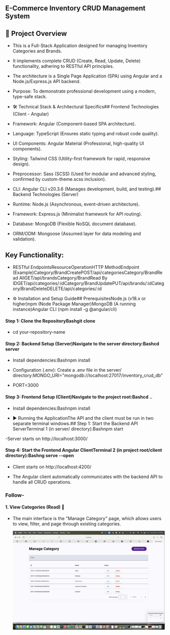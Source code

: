 
## E-Commerce Inventory CRUD Management System

## 🚀 Project Overview 

  - This is a Full-Stack Application designed for managing Inventory Categories and Brands.

 - It implements complete CRUD (Create, Read, Update, Delete) functionality, adhering to RESTful API principles.
 
 - The architecture is a Single Page Application (SPA) using Angular and a Node.js/Express.js API backend.
   
 - Purpose: To demonstrate professional development using a modern, type-safe stack.
 
 - 🛠️ Technical Stack & Architectural Specifics## Frontend Technologies (Client - Angular)
   
 - Framework: Angular (Component-based SPA architecture).
   
 - Language: TypeScript (Ensures static typing and robust code quality).
   
 - UI Components: Angular Material (Professional, high-quality UI components).
   
 - Styling: Tailwind CSS (Utility-first framework for rapid, responsive design).
   
 - Preprocessor: Sass (SCSS) (Used for modular and advanced styling, confirmed by custom-theme.scss inclusion).
   
 - CLI: Angular CLI v20.3.6 (Manages development, build, and testing).## Backend Technologies (Server)
   
 - Runtime: Node.js (Asynchronous, event-driven architecture).
   
 - Framework: Express.js (Minimalist framework for API routing).
   
 - Database: MongoDB (Flexible NoSQL document database).
   
 - ORM/ODM: Mongoose (Assumed layer for data modeling and validation).
 
 ## Key Functionality: 
 
 - RESTful EndpointsResourceOperationHTTP MethodEndpoint (Example)Category/BrandCreatePOST/api/categoriesCategory/BrandRead AllGET/api/brandsCategory/BrandRead By IDGET/api/categories/:idCategory/BrandUpdatePUT/api/brands/:idCategory/BrandDeleteDELETE/api/categories/:id
 
 - ⚙️ Installation and Setup Guide## PrerequisitesNode.js (v18.x or higher)npm (Node Package Manager)MongoDB (A running instance)Angular CLI (npm install -g @angular/cli)
   
#### Step 1: Clone the RepositoryBashgit clone <your-repository-url>

- cd your-repository-name

#### Step 2: Backend Setup (Server)Navigate to the server directory:Bashcd server 

- Install dependencies:Bashnpm install

- Configuration (.env): Create a .env file in the server/ directory:MONGO_URI="mongodb://localhost:27017/inventory_crud_db"

- PORT=3000

#### Step 3: Frontend Setup (Client)Navigate to the project root:Bashcd ..

- Install dependencies:Bashnpm install
  
- ▶️ Running the ApplicationThe API and the client must be run in two separate terminal windows.## Step 1: Start the Backend API ServerTerminal 1 (in server/ directory):Bashnpm start

-Server starts on http://localhost:3000/

#### Step 4: Start the Frontend Angular ClientTerminal 2 (in project root/client directory):Bashng serve --open

- Client starts on http://localhost:4200/

- The Angular client automatically communicates with the backend API to handle all CRUD operations.

### Follow-

#### 1. View Categories (Read) 🧐

- The main interface is the "Manage Category" page, which allows users to view, filter, and page through existing categories.

  ![image alt](https://github.com/nirajpatil22400/Manage_category_and_brands/blob/main/view.png?raw=true)

